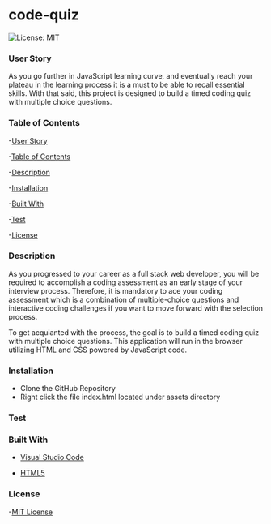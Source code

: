 # code-quiz

![License: MIT](https://img.shields.io/badge/License-MIT-yellow.svg)

### User Story

As you go further in JavaScript learning curve, and eventually reach your plateau in the learning process it is a must to be able to recall essential skills. With that said, this project is designed to build a timed coding quiz with multiple choice questions.

### Table of Contents

-[User Story](https://github.com/gilorcilla/code-quiz#user-story)

-[Table of Contents](https://github.com/gilorcilla/code-quiz#table-of-contents)

-[Description](https://github.com/gilorcilla/code-quiz#description)

-[Installation](https://github.com/gilorcilla/code-quiz#installation)

-[Built With](https://github.com/gilorcilla/code-quiz#built-with)

-[Test](https://github.com/gilorcilla/code-quiz#test)

-[License](https://github.com/gilorcilla/code-quiz#test)

### Description

As you progressed to your career as a full stack web developer, you will be required to accomplish a coding assessment as an early stage of your interview process. Therefore, it is mandatory to ace your coding assessment which is a combination of multiple-choice questions and interactive coding challenges if you want to move forward with the selection process.

To get acquianted with the process, the goal is to build a timed coding quiz with multiple choice questions. This application will run in the browser utilizing HTML and CSS powered by JavaScript code.

### Installation

- Clone the GitHub Repository
- Right click the file index.html located under assets directory

### Test

### Built With

- [Visual Studio Code](https://code.visualstudio.com/)

- [HTML5](https://developer.mozilla.org/en-US/docs/Web/Guide/HTML/HTML5)

### License

-[MIT License](https://opensource.org/licenses/MIT)

